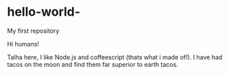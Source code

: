 # hello-world-
My first repository

Hi humans!

Talha here, I like Node.js and coffeescript (thats what i made of!).
I have had tacos on the moon and find them far superior to earth tacos.

